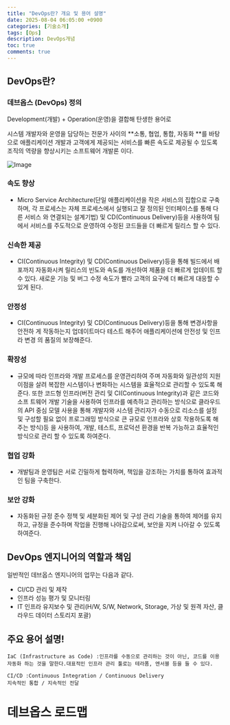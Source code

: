 ```yaml
---
title: "DevOps란? 개요 및 용어 설명"
date: 2025-08-04 06:05:00 +0900
categories: [기술소개]
tags: [Ops]
description: DevOps개념
toc: true
comments: true
---
```


## DevOps란?

### 데브옵스 (DevOps) 정의

Development(개발) + Operation(운영)을 결합해 탄생한 용어로

시스템 개발자와 운영을 담당하는 전문가 사이의 **소통, 협업, 통합, 자동화 **를 바탕으로 애플리케이션 개발과 고객에게 제공되는 서비스를 빠른 속도로 제공될 수 있도록 조직의 역량을 향상시키는 소프트웨어 개발론 이다.

![Image](https://prod-files-secure.s3.us-west-2.amazonaws.com/e6db513d-ec54-40ff-aa74-2487b0bcfe15/a19f66cd-2b2f-4b58-b6df-66622ea44baf/Untitled.png?X-Amz-Algorithm=AWS4-HMAC-SHA256&X-Amz-Content-Sha256=UNSIGNED-PAYLOAD&X-Amz-Credential=ASIAZI2LB466WL2KXACK%2F20250804%2Fus-west-2%2Fs3%2Faws4_request&X-Amz-Date=20250804T072127Z&X-Amz-Expires=3600&X-Amz-Security-Token=IQoJb3JpZ2luX2VjEAcaCXVzLXdlc3QtMiJHMEUCIGyE1SDAYTVcL8QfHhdZj3GSpt7cJ5VOceppdXpZV9PZAiEAyj0fQCJuTJG6zDrIz5ooJ5kTAH85sllOk4JGQP9mMvoq%2FwMIQBAAGgw2Mzc0MjMxODM4MDUiDGGhdg%2FYPbFRTC%2Fi7SrcAyJZIHbPOkUvSo%2B1v4VYf5QbQUxqHXL9wOPBuurJIDhS%2BZPYR%2FFKl7hQWbfxIq71NYF34UXGdwuztBcuqlPYvQgq7xByW%2Foiksy%2FTUafUBRW0WSrR76aj86MiXzOLXk3mp%2FkRjpOwT1KOkriyqgkgkHXAOQRZvgw%2FQRw%2BlHHEpFu6lxrAEZjpooGBEqjWkU%2FdYYx3g0FPMdsgRWEUhwmGwi9gUSsAPdMggvegjBHTU1RCfXR%2FzV8ay1urykBpOYxqVHf%2BnVfP10qhSn8FjKQBIPDndyh%2FfgKpS3M6iGH%2BKdj0G2sng6cM1qF1wbnkyXlSFiXL7oo%2FBnjvmTxkNY5RTyQyKef93dpFD%2F5HK6vzyfElUZCO2nxXVaGF8ezHeoACVfZO3gWnwevSzlTBIPSdr8Dp9DYF3ydpI1sDwSb14qQ%2F512r5L%2BANypg48ryy50pMhlkdGt1dOzG3lBplscC%2BH4dVeG%2BAHZbGCM7es%2BGya0oRC8ZGSTHt%2FtxdlRET39SzLZMfqGhTzSs4KZNVTMCAYAdEoT5VcSYVFaEyD4rVkVyydCsPSVOV9eyr9gh5ZlMeNE9gycbu6GRBXpI66W2Tf9K%2F4veJT99gGvksHoCHPlee9hnl0aMLoYRdxlMKe4wcQGOqUBPvknDzqHdlsN%2BismO3AlXa2oXQyXeRyDhlKgUjFB3g5OuiYY%2FUxc9vqvzSYY%2Fx%2FDnLO8jzHGBLl3QOekKEli83Gtr9Cnwz0PZceVuwcv68uQ5W0wgORHCQt4Id5O8EDP5Dy1%2FpfiTGWsqN4IfRsjPxMpzgexwDMSD%2Bye25Ph6JgLj%2BoiwDJvSeikApZHqsJ%2BztpOzjjJqfnNXP5lkpXhimQ9Inqy&X-Amz-Signature=7beedde3cb5375a68fd7450529a494786b1e72855173573ee85c1e228a7c9fea&X-Amz-SignedHeaders=host&x-amz-checksum-mode=ENABLED&x-id=GetObject)

### 속도 향상

-  Micro Service Architecture(단일 애플리케이션을 작은 서비스의 집합으로 구축하며,
각 프로세스는 자체 프로세스에서 실행되고 잘 정의된 인터페이스를 통해 다른 서비스
와 연결되는 설계기법) 및 CD(Continuous Delivery)등을 사용하여 팀에서 서비스를
주도적으로 운영하여 수정된 코드들을 더 빠르게 릴리스 할 수 있다.
### 신속한 제공

-  CI(Continuous Integrity) 및 CD(Continuous Delivery)등을 통해 빌드에서 배포까지
자동화시켜 릴리스의 빈도와 속도를 개선하여 제품을 더 빠르게 업데이트 할 수 있다.
새로운 기능 및 버그 수정 속도가 빨라 고객의 요구에 더 빠르게 대응할 수 있게 된다.
### 안정성

-  CI(Continuous Integrity) 및 CD(Continuous Delivery)등을 통해 변경사항을 안전하
게 작동하는지 업데이트마다 테스트 해주어 애플리케이션에 안전성 및 인프라 변경
의 품질의 보장해준다.
### 확장성

-  규모에 따라 인프라와 개발 프로세스를 운영관리하여 주며 자동화와 일관성의 지원
이점을 살려 복잡한 시스템이나 변화하는 시스템을 효율적으로 관리할 수 있도록 해
준다. 또한 코드형 인프라(버전 관리 및 CI(Continuous Integrity)과 같은 코드와 소프
트웨어 개발 기술을 사용하여 인프라를 예측하고 관리하는 방식으로 클라우드의 API
중심 모델 사용을 통해 개발자와 시스템 관리자가 수동으로 리소스를 설정 및 구성할
필요 없이 프로그래밍 방식으로 큰 규모로 인프라와 상호 작용하도록 해주는 방식)등
을 사용하여, 개발, 테스트, 프로덕션 환경을 반복 가능하고 효율적인 방식으로 관리
할 수 있도록 하여준다.
### 협업 강화

- 개발팀과 운영팀은 서로 긴밀하게 협력하며, 책임을 강조하는 가치를 통하여 효과적
인 팀을 구축한다.
### 보안 강화

- 자동화된 규정 준수 정책 및 세분화된 제어 및 구성 관리 기술을 통하여 제어를 유지
하고, 규정을 준수하며 작업을 진행해 나아감으로써, 보안을 지켜 나아갈 수 있도록
하여준다.
## **DevOps 엔지니어의 역할과 책임**

일반적인 데브옵스 엔지니어의 업무는 다음과 같다.

- CI/CD 관리 및 제작
- 인프라 성능 평가 및 모니터링
- IT 인프라 유지보수 및 관리(H/W, S/W, Network, Storage, 가상 및 원격 자산, 클라우드 데이터 스토리지 포괄)
## 주요 용어 설명!

```plain text
IaC (Infrastructure as Code) :인프라를 수동으로 관리하는 것이 아닌, 코드를 이용 자동화 하는 것을 말한다.대표적인 인프라 관리 툴로는 테라폼, 엔서블 등을 들 수 있다.
```

```plain text
CI/CD :Continuous Integration / Continuous Delivery
지속적인 통합 / 지속적인 전달
```

# 데브옵스 로드맵


